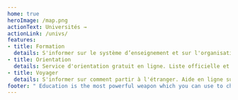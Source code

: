 ```yaml
---
home: true
heroImage: /map.png
actionText: Universités →
actionLink: /univs/
features:
- title: Formation
  details: S'informer sur le système d’enseignement et sur l'organisation de la formation au Bénin.
- title: Orientation
  details: Service d'orientation gratuit en ligne. Liste officielle et à jour des établissements publics et privés au Bénin.
- title: Voyager
  details: S'informer sur comment partir à l'étranger. Aide en ligne sur les démarches pour poursuivre les études à l'étranger.
footer: " Education is the most powerful weapon which you can use to change the world. - Nelson Mandela"
---
```




